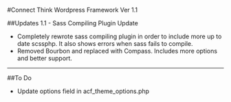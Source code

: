 #Connect Think Wordpress Framework
Ver 1.1

##Updates
1.1 - Sass Compiling Plugin Update

* Completely rewrote sass compiling plugin in order to include more up to date scssphp. It also shows errors when sass fails to compile.
* Removed Bourbon and replaced with Compass. Includes more options and better support.

- - -

##To Do 

* Update options field in acf_theme_options.php
 